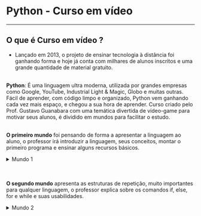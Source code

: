 # Python - Curso em vídeo 
---

## O que é Curso em vídeo ?
 - Lançado em 2013, o projeto de ensinar tecnologia à distância foi ganhando forma e hoje já conta com milhares de alunos inscritos e uma grande quantidade de material gratuito.<br></br>


**Python**: É uma linguagem ultra moderna, utilizada por grandes empresas como Google, YouTube, Industrial Light & Magic, Globo e muitas outras. Fácil de aprender, com código limpo e organizado, Python vem ganhando cada vez mais espaço, e chegou a sua hora de aprender. Curso criado pelo Prof. Gustavo Guanabara com uma temática divertida de vídeo-game para motivar seus alunos, é dividido em mundos para facilitar o estudo.<br> </br>


**O primeiro mundo** foi pensando de forma a apresentar a linguagem ao aluno, o professor irá introduzir a linguagem, seus conceitos, montar o primeiro programa e ensinar alguns recursos básicos. 

<details>
<summary> Mundo 1 </summary>

<details>
 <summary> Introdução ao Mundo da Programação</summary><
Aula 1 – Seja um Programador 
</details>

<details>
 <summary> Primeiros passos com o Python</summary>

Aula 2 – Para que serve o Python?

Aula 3 – Instalando o Python3 e o IDLE

Aula 4 – Primeiros comandos em Python3

Aula 5 – Instalando o PyCharm e o QPython3

Exercício 1 – Deixando tudo pronto

Exercício 2 – Respondendo ao Usuário

</details>

<details>
 <summary> Tratando dados e fazendo contas </summary>

Aula 6 – Tipos Primitivos e Saída de Dados

Exercício 3 – Somando dois números

Exercício 4 – Dissecando uma Variável

Aula 7 – Operadores Aritméticos

Exercício 5 – Antecessor e Sucessor

Exercício 6 – Dobro, Triplo, Raiz Quadrada

Exercício 7 – Média Aritmética

Exercício 8 – Conversor de Medidas

Exercício 9 – Tabuada

Exercício 10 – Conversor de Moedas

Exercício 11 – Pintando Parede

Exercício 12 – Calculando Descontos

Exercício 13 – Reajuste Salarial

Exercício 14 – Conversor de Temperaturas

Exercício 15 – Aluguel de Carros

</details>

<details>
 <summary> Usando módulos do Python </summary>

Aula 8 – Utilizando Módulos

Exercício 16 – Quebrando um número

Exercício 17 – Catetos e Hipotenusa

Exercício 18 – Seno, Cosseno e Tangente

Exercício 19 – Sorteando um item na lista

Exercício 20 – Sorteando uma ordem na lista

Exercício 21 – Tocando um MP3

Aula 9 – Manipulando Texto

Exercício 22 – Analisador de Textos

Exercício 23 – Separando dígitos de um número

Exercício 24 – Verificando as primeiras letras de um texto

Exercício 25 – Procurando uma string dentro de outra

Exercício 26 – Primeira e última ocorrência de uma string

Exercício 27 – Primeiro e último nome de uma pessoa

</details>

<details>
 <summary> Condições em Python (if..else) </summary>

Aula 10 – Condições (Parte 1)

Exercício 28 – Jogo da Adivinhação v.1.0

Exercício 29 – Radar eletrônico

Exercício 30 – Par ou Ímpar?

Exercício 31 – Custo da Viagem

Exercício 32 – Ano Bissexto

Exercício 33 – Maior e menor valores

Exercício 34 – Aumentos múltiplos

Exercício 35 – Analisando Triângulo v1.0

</details>

<details>
 <summary> Adicionando cores ao Python </summary>

Aula 11 – Cores no Terminal

</details>

<details>
 <summary>Teste Python Mundo 1 </summary>
</details>
</details>
<br></br>

**O segundo mundo** apresenta as estruturas de repetição, muito importantes para qualquer linguagem, o professor explica sobre os comandos if, else, for e while e suas usabilidades.

<details>
<summary> Mundo 2 </summary>

<details>
 <summary> Introdução ao Mundo 2 </summary>
Aula 11 – Dicas e Regras 
</details>

<details>
 <summary> Condições em Python (if..elif) </summary>
Aula 12 – Condições Aninhadas

Exercício 36 – Aprovando Empréstimo

Exercício 37 – Conversor de Bases Numéricas

Exercício 38 – Comparando números

Exercício 39 – Alistamento Militar

Exercício 40 – Aquele clássico da Média

Exercício 41 – Classificando Atletas

Exercício 42 – Analisando Triângulos v2.0

Exercício 43 – Índice de Massa Corporal

Exercício 44 – Gerenciador de Pagamentos

Exercício 45 – GAME: Pedra Papel e Tesoura
</details>

<details>
 <summary> Repetições em Python (for) </summary>

Aula 13 – Estrutura de repetição for

Exercício 46 – Contagem regressiva

Exercícios 47 – Contagem de pares

Exercício 48 – Soma ímpares múltiplos de três

Exercício 49 – Tabuada v.2.0

Exercício 50 – Soma dos pares

Exercício 51 – Progressão Aritmética

Exercício 52 – Números primos

Exercício 53 – Detector de Palíndromo

Exercício 54 – Grupo da Maioridade

Exercício 55 – Maior e menor da sequência

Exercício 56 – Analisador completo

</details>

<details>
 <summary> Repetições em Python (while) </summary>

Aula 14 – Estrutura de repetição while

Exercício 57 – Validação de Dados

Exercício 58 – Jogo da Adivinhação v2.0

Exercício 59 – Criando um Menu de Opções

Exercício 60 – Cálculo do Fatorial

Exercício 61 – Progressão Aritmética v2.0

Exercício 62 – Super Progressão Aritmética v3.0

Exercício 63 – Sequência de Fibonacci v1.0

Exercício 64 – Tratando vários valores v1.0

Exercício 65 – Maior e Menor valores

Aula 15 – Interrompendo repetições while

Exercício 66 – Vários números com flag

Exercício 67 – Tabuada v3.0

Exercício 68 – Jogo do Par ou Ímpar

Exercício 69 – Análise de dados do grupo

Exercício 70 – Estatísticas em produtos

Exercício 71 – Simulador de Caixa Eletrônico

</details>

<details>
 <summary> Teste Python Mundo 2 </summary>
</details>
---